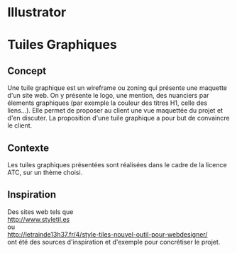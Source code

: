 Illustrator
==
Tuiles Graphiques
==
Concept
--
Une tuile graphique est un wireframe ou zoning qui présente une maquette d'un site web.
On y présente le logo, une mention, des nuanciers par élements graphiques (par exemple la couleur des titres H1, celle des liens...).
Elle permet de proposer au client une vue maquettée du projet et d'en discuter.
La proposition d'une tuile graphique a pour but de convaincre le client.

Contexte
--
Les tuiles graphiques présentées sont réalisées dans le cadre de la licence ATC, sur un thème choisi.

Inspiration
--
Des sites web tels que   
<http://www.styletil.es>  
ou  
<http://letrainde13h37.fr/4/style-tiles-nouvel-outil-pour-webdesigner/>  
ont été des sources d'inspiration et d'exemple pour concrétiser le projet.
